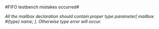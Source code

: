 #FIFO testbench mistakes occurred#

*All the mailbox declaration should contain proper type parameter[ mailbox #(type) name; ]. Otherwise type error will occur.* 

